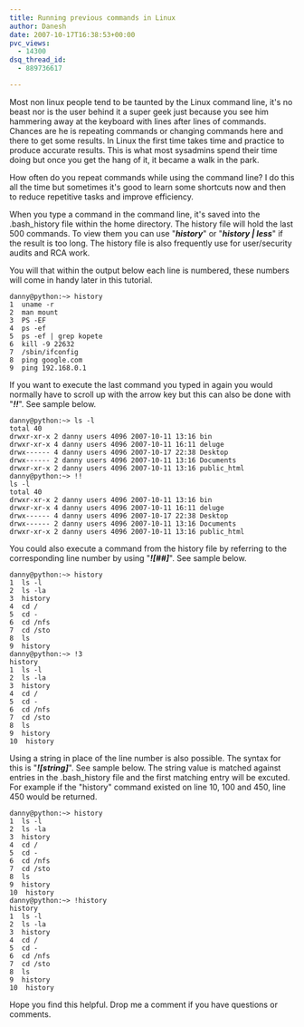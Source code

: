 ```yaml
---
title: Running previous commands in Linux
author: Danesh
date: 2007-10-17T16:38:53+00:00
pvc_views:
  - 14300
dsq_thread_id:
  - 889736617

---
```

Most non linux people tend to be taunted by the Linux command line, it's no beast nor is the user behind it a super geek just because you see him hammering away at the keyboard with lines after lines of commands. Chances are he is repeating commands or changing commands here and there to get some results. In Linux the first time takes time and practice to produce accurate results. This is what most sysadmins spend their time doing but once you get the hang of it, it became a walk in the park.

How often do you repeat commands while using the command line? I do this all the time but sometimes it's good to learn some shortcuts now and then to reduce repetitive tasks and improve efficiency.

When you type a command in the command line, it's saved into the .bash_history file within the home directory. The history file will hold the last 500 commands. To view them you can use "**_history_**" or "_**history | less**_" if the result is too long. The history file is also frequently use for user/security audits and RCA work.

You will that within the output below each line is numbered, these numbers will come in handy later in this tutorial.

    danny@python:~> history
    1  uname -r
    2  man mount
    3  PS -EF
    4  ps -ef
    5  ps -ef | grep kopete
    6  kill -9 22632
    7  /sbin/ifconfig
    8  ping google.com
    9  ping 192.168.0.1

If you want to execute the last command you typed in again you would normally have to scroll up with the arrow key but this can also be done with "_**!!**_". See sample below.

    danny@python:~> ls -l
    total 40
    drwxr-xr-x 2 danny users 4096 2007-10-11 13:16 bin
    drwxr-xr-x 4 danny users 4096 2007-10-11 16:11 deluge
    drwx------ 4 danny users 4096 2007-10-17 22:38 Desktop
    drwx------ 2 danny users 4096 2007-10-11 13:16 Documents
    drwxr-xr-x 2 danny users 4096 2007-10-11 13:16 public_html
    danny@python:~> !!
    ls -l
    total 40
    drwxr-xr-x 2 danny users 4096 2007-10-11 13:16 bin
    drwxr-xr-x 4 danny users 4096 2007-10-11 16:11 deluge
    drwx------ 4 danny users 4096 2007-10-17 22:38 Desktop
    drwx------ 2 danny users 4096 2007-10-11 13:16 Documents
    drwxr-xr-x 2 danny users 4096 2007-10-11 13:16 public_html

You could also execute a command from the history file by referring to the corresponding line number by using "_**![##]**_". See sample below.

    danny@python:~> history
    1  ls -l
    2  ls -la
    3  history
    4  cd /
    5  cd -
    6  cd /nfs
    7  cd /sto
    8  ls
    9  history
    danny@python:~> !3
    history
    1  ls -l
    2  ls -la
    3  history
    4  cd /
    5  cd -
    6  cd /nfs
    7  cd /sto
    8  ls
    9  history
    10  history

Using a string in place of the line number is also possible. The syntax for this is "_**![string]**_". See sample below. The string value is matched against entries in the .bash_history file and the first matching entry will be excuted. For example if the "history" command existed on line 10, 100 and 450, line 450 would be returned.

    danny@python:~> history
    1  ls -l
    2  ls -la
    3  history
    4  cd /
    5  cd -
    6  cd /nfs
    7  cd /sto
    8  ls
    9  history
    10  history
    danny@python:~> !history
    history
    1  ls -l
    2  ls -la
    3  history
    4  cd /
    5  cd -
    6  cd /nfs
    7  cd /sto
    8  ls
    9  history
    10  history

Hope you find this helpful. Drop me a comment if you have questions or comments.